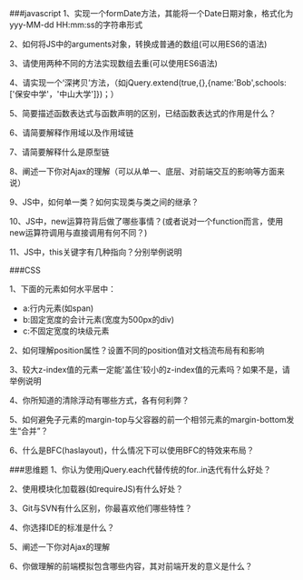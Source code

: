 ###javascript
1、实现一个formDate方法，其能将一个Date日期对象，格式化为yyy-MM-dd HH:mm:ss的字符串形式

2、如何将JS中的arguments对象，转换成普通的数组(可以用ES6的语法)

3、请使用两种不同的方法实现数组去重(可以使用ES6语法)

4、请实现一个‘深拷贝’方法，（如jQuery.extend(true,{},{name:'Bob',schools:['保安中学'，'中山大学']})；）

5、简要描述函数表达式与函数声明的区别，已结函数表达式的作用是什么？

6、请简要解释作用域以及作用域链

7、请简要解释什么是原型链

8、阐述一下你对Ajax的理解（可以从单一、底层、对前端交互的影响等方面来说）

9、JS中，如何单一类？如何实现类与类之间的继承？

10、JS中，new运算符背后做了哪些事情？(或者说对一个function而言，使用new运算符调用与直接调用有何不同？)

11、JS中，this关键字有几种指向？分别举例说明


###CSS

1、下面的元素如何水平居中：
+ a:行内元素(如span)
+ b:固定宽度的会计元素(宽度为500px的div)
+ c:不固定宽度的块级元素

2、如何理解position属性？设置不同的position值对文档流布局有和影响

3、较大z-index值的元素一定能'盖住'较小的z-index值的元素吗？如果不是，请举例说明

4、你所知道的清除浮动有哪些方式，各有何利弊？

5、如何避免子元素的margin-top与父容器的前一个相邻元素的margin-bottom发生“合并”？

6、什么是BFC(haslayout)，什么情况下可以使用BFC的特效来布局？

###思维题
1、你认为使用jQuery.each代替传统的for..in迭代有什么好处？

2、使用模块化加载器(如requireJS)有什么好处？

3、Git与SVN有什么区别，你最喜欢他们哪些特性？

4、你选择IDE的标准是什么？

5、阐述一下你对Ajax的理解

6、你做理解的前端模拟包含哪些内容，其对前端开发的意义是什么？